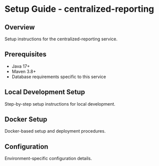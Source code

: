 # Setup Guide - centralized-reporting

## Overview
Setup instructions for the centralized-reporting service.

## Prerequisites
- Java 17+
- Maven 3.8+
- Database requirements specific to this service

## Local Development Setup
Step-by-step setup instructions for local development.

## Docker Setup
Docker-based setup and deployment procedures.

## Configuration
Environment-specific configuration details.

